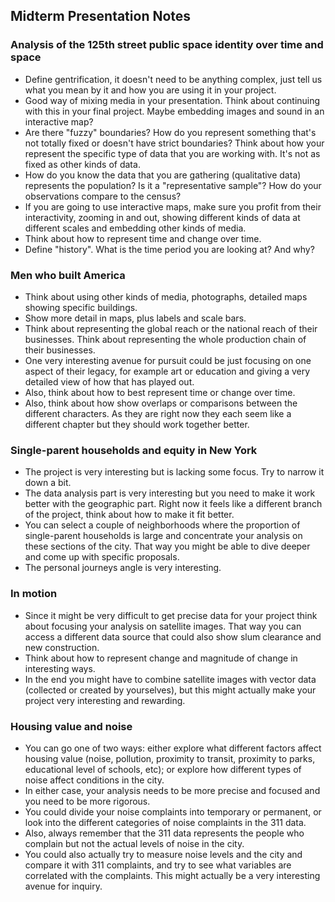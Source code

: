## Midterm Presentation Notes

### Analysis of the 125th street public space identity over time and space
* Define gentrification, it doesn't need to be anything complex, just tell us what you mean by it and how you are using it in your project.
* Good way of mixing media in your presentation. Think about continuing with this in your final project. Maybe embedding images and sound in an interactive map?
* Are there "fuzzy" boundaries? How do you represent something that's not totally fixed or doesn't have strict boundaries? Think about how your represent the specific type of data that you are working with. It's not as fixed as other kinds of data.
* How do you know the data that you are gathering (qualitative data) represents the population? Is it a "representative sample"? How do your observations compare to the census?
* If you are going to use interactive maps, make sure you profit from their interactivity, zooming in and out, showing different kinds of data at different scales and embedding other kinds of media.
* Think about how to represent time and change over time.
* Define "history". What is the time period you are looking at? And why?

### Men who built America
* Think about using other kinds of media, photographs, detailed maps showing specific buildings.
* Show more detail in maps, plus labels and scale bars.
* Think about representing the global reach or the national reach of their businesses. Think about representing the whole production chain of their businesses.
* One very interesting avenue for pursuit could be just focusing on one aspect of their legacy, for example art or education and giving a very detailed view of how that has played out.
* Also, think about how to best represent time or change over time.
* Also, think about how show overlaps or comparisons between the different characters. As they are right now they each seem like a different chapter but they should work together better.

### Single-parent households and equity in New York
* The project is very interesting but is lacking some focus. Try to narrow it down a bit.
* The data analysis part is very interesting but you need to make it work better with the geographic part. Right now it feels like a different branch of the project, think about how to make it fit better.
* You can select a couple of neighborhoods where the proportion of single-parent households is large and concentrate your analysis on these sections of the city. That way you might be able to dive deeper and come up with specific proposals.
* The personal journeys angle is very interesting.

### In motion
* Since it might be very difficult to get precise data for your project think about focusing your analysis on satellite images. That way you can access a different data source that could also show slum clearance and new construction.
* Think about how to represent change and magnitude of change in interesting ways.
* In the end you might have to combine satellite images with vector data (collected or created by yourselves), but this might actually make your project very interesting and rewarding.

### Housing value and noise
* You can go one of two ways: either explore what different factors affect housing value (noise, pollution, proximity to transit, proximity to parks, educational level of schools, etc); or explore how different types of noise affect conditions in the city.
* In either case, your analysis needs to be more precise and focused and you need to be more rigorous.
* You could divide your noise complaints into temporary or permanent, or look into the different categories of noise complaints in the 311 data.
* Also, always remember that the 311 data represents the people who complain but not the actual levels of noise in the city.
* You could also actually try to measure noise levels and the city and compare it with 311 complaints, and try to see what variables are correlated with the complaints. This might actually be a very interesting avenue for inquiry.
